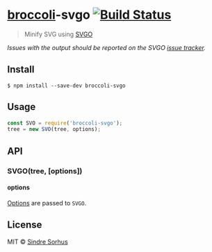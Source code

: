 # [broccoli](https://github.com/joliss/broccoli)-svgo [![Build Status](https://travis-ci.org/sindresorhus/broccoli-svgo.svg?branch=master)](https://travis-ci.org/sindresorhus/broccoli-svgo)

> Minify SVG using [SVGO](https://github.com/svg/svgo)

*Issues with the output should be reported on the SVGO [issue tracker](https://github.com/svg/svgo/issues).*


## Install

```
$ npm install --save-dev broccoli-svgo
```


## Usage

```js
const SVO = require('broccoli-svgo');
tree = new SVO(tree, options);
```


## API

### SVGO(tree, [options])

#### options

[Options](https://github.com/sindresorhus/grunt-svgmin#available-optionsplugins) are passed to `SVGO`.


## License

MIT © [Sindre Sorhus](https://sindresorhus.com)
